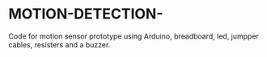 # MOTION-DETECTION-
Code for motion sensor prototype using Arduino, breadboard, led, jumpper cables, resisters and a buzzer.
